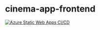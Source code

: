# cinema-app-frontend
[![Azure Static Web Apps CI/CD](https://github.com/team-4-heroes/cinema-app-frontend/actions/workflows/azure-static-web-apps-proud-island-0421efd03.yml/badge.svg)](https://github.com/team-4-heroes/cinema-app-frontend/actions/workflows/azure-static-web-apps-proud-island-0421efd03.yml)
